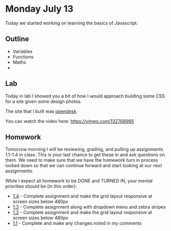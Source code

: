 # Monday July 13

Today we started working on learning the basics of Javascript:

## Outline

* Variables
* Functions
* Maths
* 

## Lab

Today in lab I showed you a bit of how I would approach building some CSS for a site given some design photos.

The site that I built was [opendesk](http://opendesk.cc/).


You can watch the video here: https://vimeo.com/132768995

## Homework

Tomorrow morning I will be reviewing, grading, and pulling up assignments 1.1-1.4 in class.
This is your last chance to get these in and ask questions on them.
We need to make sure that we have the homework turn in process locked down so that we can continue forward and start looking at our next assignments.

While I expect all homework to be DONE and TURNED IN, your mental priorities should be (in this order):

* [1.4](https://github.com/TIY-LR-FEE-2015-June/assignments/tree/master/1.4-tshirts) - Complete assignment and make the grid layout responsive at screen sizes below 480px
* [1.3](https://github.com/TIY-LR-FEE-2015-June/assignments/tree/master/1.3-iron-news) - Complete assignment along with dropdown menu and zebra stripes
* [1.2](https://github.com/TIY-LR-FEE-2015-June/assignments/tree/master/1.2-layout-basic) - Complete assignment and make the grid layout responsive at screen sizes below 480px
* [1.1](https://github.com/TIY-LR-FEE-2015-June/assignments/tree/master/1.1-basic-git-pr) - Complete and make any changes noted in my comments
